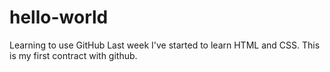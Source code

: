 # hello-world
Learning to use GitHub
 Last week I've started to learn HTML and CSS.
This is my first contract with github.
